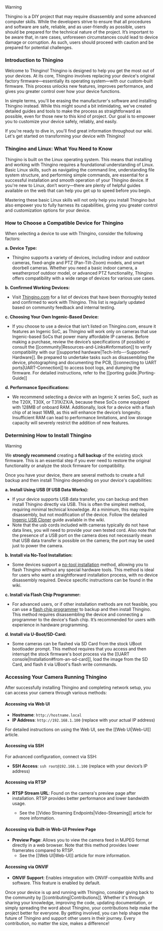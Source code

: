 > [!WARNING]
> Thingino is a DIY project that may require disassembly and some advanced computer skills. While the developers strive to ensure that all procedures and software are safe, reliable, and as user-friendly as possible, users should be prepared for the technical nature of the project. It’s important to be aware that, in rare cases, unforeseen circumstances could lead to device damage or corruption. As such, users should proceed with caution and be prepared for potential challenges.

### Introduction to Thingino

Welcome to Thingino! Thingino is designed to help you get the most out of your devices. At its core, Thingino involves replacing your device's original factory firmware—essentially its operating system—with our custom-built firmware. This process unlocks new features, improves performance, and gives you greater control over how your device functions.

In simple terms, you'll be erasing the manufacturer's software and installing Thingino instead. While this might sound a bit intimidating, we've created detailed guides and tools to make the process as straightforward as possible, even for those new to this kind of project. Our goal is to empower you to customize your device safely, reliably, and easily.

If you're ready to dive in, you'll find great information throughout our wiki. Let's get started on transforming your device with Thingino!

### Thingino and Linux: What You Need to Know

Thingino is built on the Linux operating system. This means that installing and working with Thingino requires a foundational understanding of Linux. Basic Linux skills, such as navigating the command line, understanding file system structure, and performing simple commands, are essential for a successful installation and smooth operation of your Thingino device. If you're new to Linux, don’t worry—there are plenty of helpful guides available on the web that can help you get up to speed before you begin.

Mastering these basic Linux skills will not only help you install Thingino but also empower you to fully harness its capabilities, giving you greater control and customization options for your device.

### How to Choose a Compatible Device for Thingino

When selecting a device to use with Thingino, consider the following factors:

**a. Device Type:**  
   - Thingino supports a variety of devices, including indoor and outdoor cameras, fixed-angle and PTZ (Pan-Tilt-Zoom) models, and smart doorbell cameras. Whether you need a basic indoor camera, a weatherproof outdoor model, or advanced PTZ functionality, Thingino offers compatibility with a wide range of devices for various use cases.

**b. Confirmed Working Devices:**
   - Visit [Thingino.com](https://thingino.com) for a list of devices that have been thoroughly tested and confirmed to work with Thingino. This list is regularly updated based on community feedback and internal testing.

**c. Choosing Your Own Ingenic-Based Device:**
   - If you choose to use a device that isn’t listed on Thingino.com, ensure it features an Ingenic SoC, as Thingino will work only on cameras that use Ingenic-based SoCs that power many affordable IP cameras. Before making a purchase, review the device’s specifications (if possible) or consult the [[community|Resources-and-Links#information]] to verify compatibility with our [[supported hardware|Tech-Info-‐-Supported-Hardware]]. Be prepared to undertake tasks such as disassembling the device, photographing and documenting the PCB, [[connecting to UART ports|UART-Connection]] to access boot logs, and dumping the firmware. For detailed instructions, refer to the [[porting guide.|Porting-Guide]]

**d. Performance Specifications:**
   - We recommend selecting a device with an Ingenic X series SoC, such as the T20X, T30X, or T31X/ZX/A, because these SoCs come equipped with 128MB of onboard RAM. Additionally, look for a device with a flash chip of at least 16MB, as this will enhance the device’s longevity. Insufficient RAM can lead to performance limitations, and low storage capacity will severely restrict the addition of new features.

### Determining How to Install Thingino

> [!WARNING]  
> We **strongly recommend** creating a **full backup** of the existing stock firmware. This is an essential step if you ever need to restore the original functionality or analyze the stock firmware for compatibility.

Once you have your device, there are several methods to create a full backup and then install Thingino depending on your device's capabilities:

**a. Install Using USB (If USB Data Works):**
   - If your device supports USB data transfer, you can backup and then install Thingino directly via USB. This is often the simplest method, requiring minimal technical knowledge. At a minimum, this may require disassembly, but not modification of the device. Follow the detailed [Ingenic USB Cloner](https://github.com/themactep/thingino-firmware/wiki/Ingenic-USB-Cloner) guide available in the wiki. 
   - Note that the usb cords included with cameras typically do not have data lines, you will need to provide your own tested cord. Also note that the presence of a USB port on the camera does not necessarily mean that USB data transfer is possible on the camera; the port may be used just to power the camera.

**b. Install via No-Tool Installation:**
   - Some devices support a [no-tool installation](https://github.com/themactep/thingino-firmware/wiki/No-Tool-Installation) method, allowing you to flash Thingino without any special hardware tools. This method is ideal for users who want a straightforward installation process, with no device disassembly required. Device specific instructions can be found in the wiki.

**c. Install via Flash Chip Programmer:**
   - For advanced users, or if other installation methods are not feasible, you can use a [flash chip programmer](https://github.com/themactep/wiki/blob/master/hacking/ch341a-programmer.md) to backup and then install Thingino. This method requires disassembling the device and connecting a programmer to the device's flash chip. It’s recommended for users with experience in hardware programming.

**d. Install via U-Boot/SD-Card:**
   - Some cameras can be flashed via SD Card from the stock UBoot bootloader prompt.  This method requires that you access and then
    interrupt the stock firmware's boot process via the [[UART console|Installation#from-an-sd-card]], load the image from the SD Card, and
    flash it via UBoot's flash write commands.

### Accessing Your Camera Running Thingino

After successfully installing Thingino and completing network setup, you can access your camera through various methods:

#### Accessing via Web UI

- **Hostname**: `http://hostname.local`
- **IP Address**: `http://192.168.1.100` (replace with your actual IP address)

For detailed instructions on using the Web UI, see the [[Web UI|Web-UI]] article.

#### Accessing via SSH

For advanced configuration, connect via SSH:
- **SSH Access**: `ssh root@192.168.1.100` (replace with your device’s IP address)

#### Accessing via RTSP

- **RTSP Stream URL**: Found on the camera's preview page after installation. RTSP provides better performance and lower bandwidth usage. 
 
  - See the [[Video Streaming Endpoints|Video-Streaming]] article for more information.

#### Accessing via Built-in Web-UI Preview Page

- **Preview Page**: Allows you to view the camera feed in MJPEG format directly in a web browser. Note that this method provides lower framerates compared to RTSP.
  - See the [[Web UI|Web-UI]] article for more information.

#### Accessing via ONVIF

- **ONVIF Support**: Enables integration with ONVIF-compatible NVRs and software. This feature is enabled by default.

Once your device is up and running with Thingino, consider giving back to the community by [[contributing|Contributions]]. Whether it's through sharing your knowledge, improving the code, updating documentation, or simply spreading the word about Thingino, your contributions help make the project better for everyone. By getting involved, you can help shape the future of Thingino and support other users in their journey. Every contribution, no matter the size, makes a difference!
